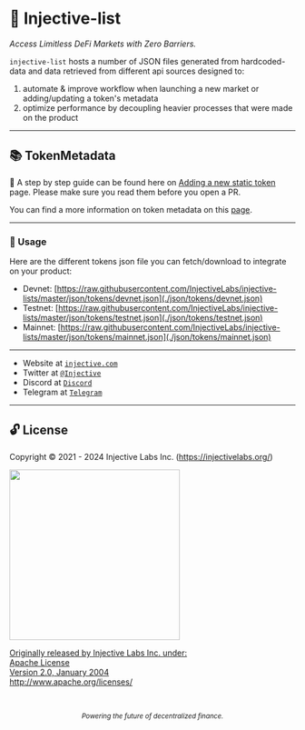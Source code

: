 # 🌟 Injective-list

_Access Limitless DeFi Markets with Zero Barriers._

`injective-list` hosts a number of JSON files generated from hardcoded-data and data retrieved from different api sources designed to:

1. automate & improve workflow when launching a new market or adding/updating a token's metadata
2. optimize performance by decoupling heavier processes that were made on the product

---

## 📚 TokenMetadata

📜 A step by step guide can be found here on [Adding a new static token](./CONTRIBUTING.md) page. Please make sure you read them before you open a PR.

You can find a more information on token metadata on this [page](./ts-scripts/README.md).

---

### 🔮 Usage

Here are the different tokens json file you can fetch/download to integrate on your product:

- Devnet: [https://raw.githubusercontent.com/InjectiveLabs/injective-lists/master/json/tokens/devnet.json](./json/tokens/devnet.json)
- Testnet: [https://raw.githubusercontent.com/InjectiveLabs/injective-lists/master/json/tokens/testnet.json](./json/tokens/testnet.json)
- Mainnet: [https://raw.githubusercontent.com/InjectiveLabs/injective-lists/master/json/tokens/mainnet.json](./json/tokens/mainnet.json)

---

- Website at <a href="https://injective.com" target="_blank">`injective.com`</a>
- Twitter at <a href="https://twitter.com/Injective_" target="_blank">`@Injective`</a>
- Discord at <a href="https://discord.com/invite/NK4qdbv" target="_blank">`Discord`</a>
- Telegram at <a href="https://t.me/joininjective" target="_blank">`Telegram`</a>

---

## 🔓 License

Copyright © 2021 - 2024 Injective Labs Inc. (https://injectivelabs.org/)

<a href="https://iili.io/mNneZN.md.png"><img src="https://iili.io/mNneZN.md.png" style="width: 300px; max-width: 100%; height: auto" />

Originally released by Injective Labs Inc. under: <br />
Apache License <br />
Version 2.0, January 2004 <br />
http://www.apache.org/licenses/

<p>&nbsp;</p>
<div align="center">
  <sub><em>Powering the future of decentralized finance.</em></sub>
</div>
